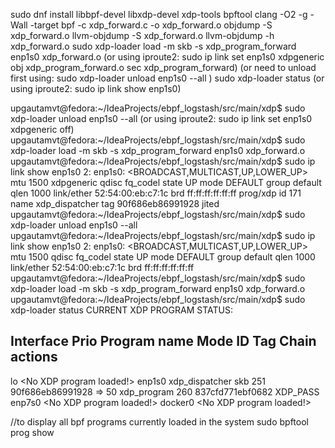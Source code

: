 sudo dnf install libbpf-devel libxdp-devel xdp-tools bpftool
clang -O2 -g -Wall -target bpf -c xdp_forward.c -o xdp_forward.o
objdump -S xdp_forward.o
llvm-objdump -S xdp_forward.o
llvm-objdump -h xdp_forward.o
sudo xdp-loader load -m skb -s xdp_program_forward enp1s0 xdp_forward.o
    (or using iproute2: sudo ip link set enp1s0 xdpgeneric obj xdp_program_forward.o sec xdp_program_forward)
    (or need to unload first using: sudo xdp-loader unload enp1s0 --all )
sudo xdp-loader status 
    (or using iproute2: sudo ip link show enp1s0)

upgautamvt@fedora:~/IdeaProjects/ebpf_logstash/src/main/xdp$ sudo xdp-loader unload enp1s0 --all (or using iproute2: sudo ip link set enp1s0 xdpgeneric off)
upgautamvt@fedora:~/IdeaProjects/ebpf_logstash/src/main/xdp$ sudo xdp-loader load -m skb -s xdp_program_forward enp1s0 xdp_forward.o
upgautamvt@fedora:~/IdeaProjects/ebpf_logstash/src/main/xdp$ sudo ip link show enp1s0
2: enp1s0: <BROADCAST,MULTICAST,UP,LOWER_UP> mtu 1500 xdpgeneric qdisc fq_codel state UP mode DEFAULT group default qlen 1000
link/ether 52:54:00:eb:c7:1c brd ff:ff:ff:ff:ff:ff
prog/xdp id 171 name xdp_dispatcher tag 90f686eb86991928 jited
upgautamvt@fedora:~/IdeaProjects/ebpf_logstash/src/main/xdp$ sudo xdp-loader unload enp1s0 --all
upgautamvt@fedora:~/IdeaProjects/ebpf_logstash/src/main/xdp$  sudo ip link show enp1s0
2: enp1s0: <BROADCAST,MULTICAST,UP,LOWER_UP> mtu 1500 qdisc fq_codel state UP mode DEFAULT group default qlen 1000
link/ether 52:54:00:eb:c7:1c brd ff:ff:ff:ff:ff:ff
upgautamvt@fedora:~/IdeaProjects/ebpf_logstash/src/main/xdp$  sudo xdp-loader load -m skb -s xdp_program_forward enp1s0 xdp_forward.o
upgautamvt@fedora:~/IdeaProjects/ebpf_logstash/src/main/xdp$ sudo xdp-loader status 
CURRENT XDP PROGRAM STATUS:

Interface        Prio  Program name      Mode     ID   Tag               Chain actions
--------------------------------------------------------------------------------------
lo                     <No XDP program loaded!>
enp1s0                 xdp_dispatcher    skb      251  90f686eb86991928
=>              50     xdp_program               260  837cfd771ebf0682  XDP_PASS
enp7s0                 <No XDP program loaded!>
docker0                <No XDP program loaded!>

//to display all bpf programs currently loaded in the system
sudo bpftool prog show